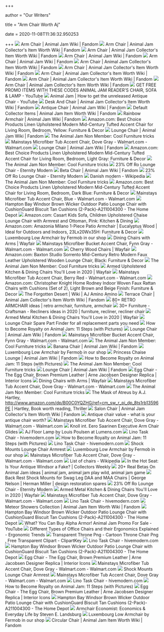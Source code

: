 +++
        
author = "Our Writers"
        
title = "Arm Chair Worth Aj"
        
date = 2020-11-08T11:36:32.950253
        
+++
[ ![](https://static.wikia.nocookie.net/animaljam/images/d/d4/Arm_1.png/revision/latest/top-crop/width/360/height/450?cb=20140125164710)](https://static.wikia.nocookie.net/animaljam/images/d/d4/Arm_1.png/revision/latest/top-crop/width/360/height/450?cb=20140125164710) Arm Chair | Animal Jam Wiki | Fandom
[ ![](https://static.wikia.nocookie.net/animal-jam-collectors-item-worth/images/d/d5/Arm_3.png/revision/latest/scale-to-width-down/340?cb=20200617131756)](https://static.wikia.nocookie.net/animal-jam-collectors-item-worth/images/d/d5/Arm_3.png/revision/latest/scale-to-width-down/340?cb=20200617131756) Arm Chair | Animal Jam Collector's Item Worth Wiki | Fandom
[ ![](https://static.wikia.nocookie.net/animal-jam-collectors-item-worth/images/5/57/Arm_5.png/revision/latest/scale-to-width-down/340?cb=20200617132020)](https://static.wikia.nocookie.net/animal-jam-collectors-item-worth/images/5/57/Arm_5.png/revision/latest/scale-to-width-down/340?cb=20200617132020) Arm Chair | Animal Jam Collector's Item Worth Wiki | Fandom
[ ![](https://static.wikia.nocookie.net/animaljam/images/4/4e/Arm_7.png/revision/latest/top-crop/width/300/height/300?cb=20140125164752)](https://static.wikia.nocookie.net/animaljam/images/4/4e/Arm_7.png/revision/latest/top-crop/width/300/height/300?cb=20140125164752) Arm Chair | Animal Jam Wiki | Fandom
[ ![](https://static.wikia.nocookie.net/animaljam/images/c/c3/Arm_8.png/revision/latest/top-crop/width/300/height/300?cb=20140125164801)](https://static.wikia.nocookie.net/animaljam/images/c/c3/Arm_8.png/revision/latest/top-crop/width/300/height/300?cb=20140125164801) Arm Chair | Animal Jam Wiki | Fandom
[ ![](https://static.wikia.nocookie.net/animal-jam-collectors-item-worth/images/d/d7/Arm_10.png/revision/latest/scale-to-width-down/340?cb=20200617131724)](https://static.wikia.nocookie.net/animal-jam-collectors-item-worth/images/d/d7/Arm_10.png/revision/latest/scale-to-width-down/340?cb=20200617131724) Arm Chair | Animal Jam Collector's Item Worth Wiki | Fandom
[ ![](https://static.wikia.nocookie.net/animal-jam-collectors-item-worth/images/5/54/Arm_4.png/revision/latest/scale-to-width-down/340?cb=20200617131420)](https://static.wikia.nocookie.net/animal-jam-collectors-item-worth/images/5/54/Arm_4.png/revision/latest/scale-to-width-down/340?cb=20200617131420) Arm Chair | Animal Jam Collector's Item Worth Wiki | Fandom
[ ![](https://static.wikia.nocookie.net/animal-jam-collectors-item-worth/images/c/ce/Arm_6_%281%29.png/revision/latest/scale-to-width-down/340?cb=20200617132217)](https://static.wikia.nocookie.net/animal-jam-collectors-item-worth/images/c/ce/Arm_6_%281%29.png/revision/latest/scale-to-width-down/340?cb=20200617132217) Arm Chair | Animal Jam Collector's Item Worth Wiki | Fandom
[ ![](https://static.wikia.nocookie.net/animal-jam-collectors-item-worth/images/1/18/Arm_9.png/revision/latest/scale-to-width-down/340?cb=20200617131449)](https://static.wikia.nocookie.net/animal-jam-collectors-item-worth/images/1/18/Arm_9.png/revision/latest/scale-to-width-down/340?cb=20200617131449) Arm Chair | Animal Jam Collector's Item Worth Wiki | Fandom
[ ![](https://static.wikia.nocookie.net/animal-jam-collectors-item-worth/images/1/1e/Arm_2.png/revision/latest/scale-to-width-down/340?cb=20200617131508)](https://static.wikia.nocookie.net/animal-jam-collectors-item-worth/images/1/1e/Arm_2.png/revision/latest/scale-to-width-down/340?cb=20200617131508) Arm Chair | Animal Jam Collector's Item Worth Wiki | Fandom
[ ![](https://i.ytimg.com/vi/vtNoLn5mc2Q/maxresdefault.jpg)](https://i.ytimg.com/vi/vtNoLn5mc2Q/maxresdefault.jpg) GET FREE PROMO ITEMS WITH THESE CODES ANIMAL JAM READER'S CHAIR, SOFA &  LAMP - YouTube
[ ![](https://i.ytimg.com/vi/dRVQo0nwcDE/maxresdefault.jpg)](https://i.ytimg.com/vi/dRVQo0nwcDE/maxresdefault.jpg) Animal Jam | How to get the unreleased Antique Chair - YouTube
[ ![](https://static.wikia.nocookie.net/animal-jam-collectors-item-worth/images/0/00/Brown_Desk_and_Chair.png/revision/latest/scale-to-width-down/340?cb=20200718220830)](https://static.wikia.nocookie.net/animal-jam-collectors-item-worth/images/0/00/Brown_Desk_and_Chair.png/revision/latest/scale-to-width-down/340?cb=20200718220830) Desk And Chair | Animal Jam Collector's Item Worth Wiki | Fandom
[ ![](https://static.wikia.nocookie.net/animaljam/images/0/0f/Antique_chair_1.png/revision/latest/top-crop/width/360/height/450?cb=20170622190018)](https://static.wikia.nocookie.net/animaljam/images/0/0f/Antique_chair_1.png/revision/latest/top-crop/width/360/height/450?cb=20170622190018) Antique Chair | Animal Jam Wiki | Fandom
[ ![](https://static.wikia.nocookie.net/aj-item-worth/images/e/e4/Blue_Tea_Cup.PNG/revision/latest?cb=20170811210932)](https://static.wikia.nocookie.net/aj-item-worth/images/e/e4/Blue_Tea_Cup.PNG/revision/latest?cb=20170811210932) Default Collector Items | Animal Jam Item Worth Wiki | Fandom
[ ![](https://static.wikia.nocookie.net/animaljam/images/3/37/Rainbowarmchair.PNG/revision/latest/smart/width/200/height/200?cb=20180125010334)](https://static.wikia.nocookie.net/animaljam/images/3/37/Rainbowarmchair.PNG/revision/latest/smart/width/200/height/200?cb=20180125010334) Rainbow Armchair | Animal Jam Wiki | Fandom
[ ![](https://images-na.ssl-images-amazon.com/images/I/91M3Rw-WKKL._AC_SL1500_.jpg)](https://images-na.ssl-images-amazon.com/images/I/91M3Rw-WKKL._AC_SL1500_.jpg) Amazon.com: Best Choice Products Linen Upholstered Modern Mid-Century  Tufted Accent Chair for Living Room, Bedroom, Yellow: Furniture & Decor
[ ![](https://static.wikia.nocookie.net/animaljam/images/0/08/LoungeChair7.PNG/revision/latest/top-crop/width/220/height/220?cb=20160502100728)](https://static.wikia.nocookie.net/animaljam/images/0/08/LoungeChair7.PNG/revision/latest/top-crop/width/220/height/220?cb=20160502100728) Lounge Chair | Animal Jam Wiki | Fandom
[ ![](http://1.bp.blogspot.com/-NAaJcEHNxwY/U2b6wkLWS4I/AAAAAAAABFo/wJLEeYtnD6U/s400/title1.JPG)](http://1.bp.blogspot.com/-NAaJcEHNxwY/U2b6wkLWS4I/AAAAAAAABFo/wJLEeYtnD6U/s400/title1.JPG) The Animal Jam Non Member: Cool Furniture tricks
[ ![](https://i5.walmartimages.com/asr/de264b6e-0287-40d6-a087-a8d53a378d92_2.0645ddfad344b036218173ecef1ab5ef.jpeg)](https://i5.walmartimages.com/asr/de264b6e-0287-40d6-a087-a8d53a378d92_2.0645ddfad344b036218173ecef1ab5ef.jpeg) Mainstays Microfiber Tub Accent Chair, Dove Gray - Walmart.com - Walmart.com
[ ![](https://static.wikia.nocookie.net/animaljam/images/f/f2/Lounge-Chair_Orange.png/revision/latest?cb=20150528172326)](https://static.wikia.nocookie.net/animaljam/images/f/f2/Lounge-Chair_Orange.png/revision/latest?cb=20150528172326) Lounge Chair | Animal Jam Wiki | Fandom
[ ![](https://images-na.ssl-images-amazon.com/images/I/91KZnda6X7L._AC_SL1500_.jpg)](https://images-na.ssl-images-amazon.com/images/I/91KZnda6X7L._AC_SL1500_.jpg) Amazon.com: Best Choice Products Linen Upholstered Modern Mid-Century  Tufted Accent Chair for Living Room, Bedroom, Light Gray: Furniture & Decor
[ ![](http://2.bp.blogspot.com/-qy_YqVpSdxg/UeAf2wE0a1I/AAAAAAAAAig/VYof8RNYyWg/s1600/cafe1.PNG)](http://2.bp.blogspot.com/-qy_YqVpSdxg/UeAf2wE0a1I/AAAAAAAAAig/VYof8RNYyWg/s1600/cafe1.PNG) The Animal Jam Non Member: Cool Furniture tricks
[ ![](https://cdn.shopify.com/s/files/1/2262/0555/products/rolounge-chair-high-back-2_226a742d-47fb-4815-b3c3-9d9ba7d7c429_2000x.jpg?v=1569268962)](https://cdn.shopify.com/s/files/1/2262/0555/products/rolounge-chair-high-back-2_226a742d-47fb-4815-b3c3-9d9ba7d7c429_2000x.jpg?v=1569268962) 23% Off Ro Lounge Chair - Eternity Modern
[ ![](https://static.wikia.nocookie.net/animaljam/images/b/bc/Beta_chair.png/revision/latest?cb=20170713213542)](https://static.wikia.nocookie.net/animaljam/images/b/bc/Beta_chair.png/revision/latest?cb=20170713213542) Beta Chair | Animal Jam Wiki | Fandom
[ ![](https://cdn.shopify.com/s/files/1/2262/0555/products/rolounge-chair-high-back-1_8783c43b-595e-492f-bde6-150c6b11399a_1600x.jpg?v=1571709764)](https://cdn.shopify.com/s/files/1/2262/0555/products/rolounge-chair-high-back-1_8783c43b-595e-492f-bde6-150c6b11399a_1600x.jpg?v=1571709764) 23% Off Ro Lounge Chair - Eternity Modern
[ ![](https://upload.wikimedia.org/wikipedia/commons/e/e5/Design_Museum_Copenhagen_2011_Danish_modern_chairs.jpg)](https://upload.wikimedia.org/wikipedia/commons/e/e5/Design_Museum_Copenhagen_2011_Danish_modern_chairs.jpg) Danish modern - Wikipedia
[ ![](http://2.bp.blogspot.com/-rtmxriKusEE/UTJuq1rilHI/AAAAAAAAAFM/kfFSr5vEbjI/s1600/ice+couch.PNG)](http://2.bp.blogspot.com/-rtmxriKusEE/UTJuq1rilHI/AAAAAAAAAFM/kfFSr5vEbjI/s1600/ice+couch.PNG) The Animal Jam Non Member: Cool Furniture tricks
[ ![](https://images-na.ssl-images-amazon.com/images/I/911MgSt2rLL._AC_SL1500_.jpg)](https://images-na.ssl-images-amazon.com/images/I/911MgSt2rLL._AC_SL1500_.jpg) Amazon.com: Best Choice Products Linen Upholstered Modern Mid-Century  Tufted Accent Chair for Living Room, Bedroom, Dark Blue: Furniture & Decor
[ ![](https://i5.walmartimages.com/asr/717a1caf-2b00-45a3-9c90-1c7da02992e2_2.1558dcf0e78e2d8362ba25d24f8bddd6.jpeg)](https://i5.walmartimages.com/asr/717a1caf-2b00-45a3-9c90-1c7da02992e2_2.1558dcf0e78e2d8362ba25d24f8bddd6.jpeg) Mainstays Microfiber Tub Accent Chair, Blue - Walmart.com - Walmart.com
[ ![](https://images.homedepot-static.com/productImages/f5273cd0-8795-4721-8a3b-70855e2fb7b8/svn/hampton-bay-outdoor-lounge-chairs-a211004300-64_1000.jpg)](https://images.homedepot-static.com/productImages/f5273cd0-8795-4721-8a3b-70855e2fb7b8/svn/hampton-bay-outdoor-lounge-chairs-a211004300-64_1000.jpg) Hampton Bay Windsor Brown Wicker Outdoor Patio Lounge Chair with  CushionGuard Biscuit Tan Cushions (2-Pack)-A211004300 - The Home Depot
[ ![](https://images-na.ssl-images-amazon.com/images/I/51TlRFAgSYL._AC_SL1200_.jpg)](https://images-na.ssl-images-amazon.com/images/I/51TlRFAgSYL._AC_SL1200_.jpg) Amazon.com: Casart Kids Sofa, Children Upholstered Chaise Lounge Chair with  Armrest and Ottoman, Pink: Kitchen & Dining
[ ![](https://m.media-amazon.com/images/I/81JqtCQ4UQL._AC_SS350_.jpg)](https://m.media-amazon.com/images/I/81JqtCQ4UQL._AC_SS350_.jpg) Amazon.com: Amazonia Milano 1-Piece Patio Armchair | Eucalyptus Wood |  Ideal for Outdoors and Indoors, 23Lx20Wx35H: Furniture & Decor
[ ![](https://cdn.connox.com/m/100030/141041/media/fermob/Luxembourg-tiefer-Sessel/Fermob-Luxembourg-Tiefer-Sessel-zedergruen-frei.jpg)](https://cdn.connox.com/m/100030/141041/media/fermob/Luxembourg-tiefer-Sessel/Fermob-Luxembourg-Tiefer-Sessel-zedergruen-frei.jpg) Luxembourg Low Armchair by Fermob in our shop
[ ![](https://secure.img1-fg.wfcdn.com/im/95150975/compr-r85/1263/126368928/default.jpg)](https://secure.img1-fg.wfcdn.com/im/95150975/compr-r85/1263/126368928/default.jpg) Dining Chairs with Arms | Wayfair
[ ![](https://i5.walmartimages.com/asr/1d845121-8ea8-41b9-984c-0086c7c8175e_2.f9b17aba25fbb3ae0e90e34262c1903a.jpeg?odnWidth=612&odnHeight=612&odnBg=ffffff)](https://i5.walmartimages.com/asr/1d845121-8ea8-41b9-984c-0086c7c8175e_2.f9b17aba25fbb3ae0e90e34262c1903a.jpeg?odnWidth=612&odnHeight=612&odnBg=ffffff) Mainstays Microfiber Bucket Accent Chair, Fynn Gray - Walmart.com -  Walmart.com
[ ![](https://secure.img1-fg.wfcdn.com/im/17160842/resize-h600-w600%5Ecompr-r85/1088/108858179/Mcbride+Vinyl+Upholstered+Solid+Wood+Arm+Chair.jpg)](https://secure.img1-fg.wfcdn.com/im/17160842/resize-h600-w600%5Ecompr-r85/1088/108858179/Mcbride+Vinyl+Upholstered+Solid+Wood+Arm+Chair.jpg) Cherry Wood Chairs | Wayfair
[ ![](https://m.media-amazon.com/images/I/71sE2qrdPsL._AC_SS350_.jpg)](https://m.media-amazon.com/images/I/71sE2qrdPsL._AC_SS350_.jpg) Amazon.com: Baxton Studio Sorrento Mid-Century Retro Modern Faux Leather  Upholstered Wooden Lounge Chair, Black: Furniture & Decor
[ ![](x-raw-image:///d779ef7580fdd88a7d7af3c7c297967aa373aebf62832babc8d9faa1c8bb605e)](x-raw-image:///d779ef7580fdd88a7d7af3c7c297967aa373aebf62832babc8d9faa1c8bb605e) The Animal Jam Non Member: Cool Furniture tricks
[ ![](https://secure.img1-fg.wfcdn.com/im/85310921/compr-r85/1268/126833172/default.jpg)](https://secure.img1-fg.wfcdn.com/im/85310921/compr-r85/1268/126833172/default.jpg) Armed Upholstered Kitchen & Dining Chairs You'll Love in 2020 | Wayfair
[ ![](https://i5.walmartimages.com/asr/00c0fc58-ec9e-4d51-ae9b-66821409c5b1_2.034c8e87061ae3b4b2420929d00d50a6.jpeg?odnWidth=612&odnHeight=612&odnBg=ffffff)](https://i5.walmartimages.com/asr/00c0fc58-ec9e-4d51-ae9b-66821409c5b1_2.034c8e87061ae3b4b2420929d00d50a6.jpeg?odnWidth=612&odnHeight=612&odnBg=ffffff) Mainstays Microfiber Tub Accent Chair, Berry Red - Walmart.com - Walmart.com
[ ![](https://m.media-amazon.com/images/I/81AJ7tfgaIL._AC_UL400_.jpg)](https://m.media-amazon.com/images/I/81AJ7tfgaIL._AC_UL400_.jpg) Amazon.com: Christopher Knight Home Rodney Indoor Woven Faux Rattan Chairs  with Cushions (Set of 2), Light Brown and Beige Finish: Furniture & Decor
[ ![](http://pm1.narvii.com/6430/aa9e26a7e3ddb758712cfb496a1e130de04a26fe_00.jpg)](http://pm1.narvii.com/6430/aa9e26a7e3ddb758712cfb496a1e130de04a26fe_00.jpg) The Forgotten Desert | Wiki | AJ Amino Amino
[ ![](https://static.wikia.nocookie.net/animal-jam-collectors-item-worth/images/4/43/Orange.png/revision/latest/scale-to-width-down/340?cb=20200617120320)](https://static.wikia.nocookie.net/animal-jam-collectors-item-worth/images/4/43/Orange.png/revision/latest/scale-to-width-down/340?cb=20200617120320) Terrace Chair | Animal Jam Collector's Item Worth Wiki | Fandom
[ ![](https://i.pinimg.com/236x/f5/7c/13/f57c13f850a02bc9708bf7ef2494d312--furniture-chairs-dining-chairs.jpg)](https://i.pinimg.com/236x/f5/7c/13/f57c13f850a02bc9708bf7ef2494d312--furniture-chairs-dining-chairs.jpg) 80+ RETRO ARMCHAIR ideas | retro armchair, furniture, armchair
[ ![](https://i.pinimg.com/236x/10/d3/49/10d349234b04f9972b4b6efb60f17c0f.jpg)](https://i.pinimg.com/236x/10/d3/49/10d349234b04f9972b4b6efb60f17c0f.jpg) 30+ Furniture - Craftsman - Recliners ideas in 2020 | furniture, recliner,  recliner chair
[ ![](https://secure.img1-fg.wfcdn.com/im/50776358/resize-h310-w310%5Ecompr-r85/1196/119663913/metal-arm-chair-set-of-2.jpg)](https://secure.img1-fg.wfcdn.com/im/50776358/resize-h310-w310%5Ecompr-r85/1196/119663913/metal-arm-chair-set-of-2.jpg) Armed Metal Kitchen & Dining Chairs You'll Love in 2020 | Wayfair
[ ![](http://www.design-restoration-spares.com/wp-content/uploads/2014/03/lounge-chair-spare-part-identify-1.jpg)](http://www.design-restoration-spares.com/wp-content/uploads/2014/03/lounge-chair-spare-part-identify-1.jpg) Lounge Chair Spare Part Finder for all replacement parts you need
[ ![](https://www.wikihow.com/images/thumb/4/40/Become-Royalty-on-Animal-Jam-Step-2-Version-2.jpg/v4-460px-Become-Royalty-on-Animal-Jam-Step-2-Version-2.jpg.webp)](https://www.wikihow.com/images/thumb/4/40/Become-Royalty-on-Animal-Jam-Step-2-Version-2.jpg/v4-460px-Become-Royalty-on-Animal-Jam-Step-2-Version-2.jpg.webp) How to Become Royalty on Animal Jam: 11 Steps (with Pictures)
[ ![](https://static.wikia.nocookie.net/animaljam/images/f/f2/Lounge-Chair_Orange.png/revision/latest/top-crop/width/360/height/450?cb=20150528172326)](https://static.wikia.nocookie.net/animaljam/images/f/f2/Lounge-Chair_Orange.png/revision/latest/top-crop/width/360/height/450?cb=20150528172326) Lounge Chair | Animal Jam Wiki | Fandom
[ ![](https://i5.walmartimages.com/asr/94ec2572-6a93-46cc-b1f4-9fa542fe0cdd_2.70774d3d2e2c119301c7a5e59372dc46.jpeg)](https://i5.walmartimages.com/asr/94ec2572-6a93-46cc-b1f4-9fa542fe0cdd_2.70774d3d2e2c119301c7a5e59372dc46.jpeg) Mainstays Microfiber Bucket Accent Chair, Fynn Gray - Walmart.com -  Walmart.com
[ ![](http://4.bp.blogspot.com/-jvljy2JkJTY/UcYnnMGayWI/AAAAAAAAAfA/O2tzzC_hPi0/s320/cafe.PNG)](http://4.bp.blogspot.com/-jvljy2JkJTY/UcYnnMGayWI/AAAAAAAAAfA/O2tzzC_hPi0/s320/cafe.PNG) The Animal Jam Non Member: Cool Furniture tricks
[ ![](https://static.wikia.nocookie.net/animaljam/images/d/d9/Monkeys-Only-Shop_Banana-Chair.png/revision/latest?cb=20160822190847)](https://static.wikia.nocookie.net/animaljam/images/d/d9/Monkeys-Only-Shop_Banana-Chair.png/revision/latest?cb=20160822190847) Banana Chair | Animal Jam Wiki | Fandom
[ ![](https://cdn.connox.com/m/100030/186180/media/fermob/Luxembourg-Kopfstuetze-fuer-Sessel/Fermob-Luxembourg-kopfstuetze-mohnrot-frei.jpg)](https://cdn.connox.com/m/100030/186180/media/fermob/Luxembourg-Kopfstuetze-fuer-Sessel/Fermob-Luxembourg-kopfstuetze-mohnrot-frei.jpg) Luxembourg Low Armchair by Fermob in our shop
[ ![](https://static.wikia.nocookie.net/animaljam/images/9/94/Princess_Chaise_Lounge2.png/revision/latest?cb=20160611023000)](https://static.wikia.nocookie.net/animaljam/images/9/94/Princess_Chaise_Lounge2.png/revision/latest?cb=20160611023000) Princess Chaise Lounge | Animal Jam Wiki | Fandom
[ ![](https://www.wikihow.com/images/8/82/Become-Royalty-on-Animal-Jam-Step-11-Version-2.jpg)](https://www.wikihow.com/images/8/82/Become-Royalty-on-Animal-Jam-Step-11-Version-2.jpg) How to Become Royalty on Animal Jam: 11 Steps (with Pictures)
[ ![](x-raw-image:///e12d3a04f68e0e9c36923dcb4e63dade31987029485a62f7f938a04f2dafba02)](x-raw-image:///e12d3a04f68e0e9c36923dcb4e63dade31987029485a62f7f938a04f2dafba02) The Animal Jam Non Member: Cool Furniture tricks
[ ![](https://static.wikia.nocookie.net/animaljam/images/9/96/LoungeChair3.PNG/revision/latest/top-crop/width/300/height/300?cb=20160502100657)](https://static.wikia.nocookie.net/animaljam/images/9/96/LoungeChair3.PNG/revision/latest/top-crop/width/300/height/300?cb=20160502100657) Lounge Chair | Animal Jam Wiki | Fandom
[ ![](https://cdn.shopify.com/s/files/1/2589/1828/products/rollover_1080_large.jpg?v=1575044359)](https://cdn.shopify.com/s/files/1/2589/1828/products/rollover_1080_large.jpg?v=1575044359) Egg Chair - The Egg Chair, Brown Premium Leather | Arne Jacobsen Designer  Replica | Interior Icons
[ ![](https://secure.img1-fg.wfcdn.com/im/18311946/resize-h310-w310%5Ecompr-r85/9124/91248898/caviness-solid-wood-arm-chair-set-of-2.jpg)](https://secure.img1-fg.wfcdn.com/im/18311946/resize-h310-w310%5Ecompr-r85/9124/91248898/caviness-solid-wood-arm-chair-set-of-2.jpg) Dining Chairs with Arms | Wayfair
[ ![](https://i5.walmartimages.com/dfw/6e29e393-e52a/k2-_31945941-98f3-4df4-8f14-d5751a65b5f8.v1.jpg)](https://i5.walmartimages.com/dfw/6e29e393-e52a/k2-_31945941-98f3-4df4-8f14-d5751a65b5f8.v1.jpg) Mainstays Microfiber Tub Accent Chair, Dove Gray - Walmart.com - Walmart.com
[ ![](http://1.bp.blogspot.com/-Bb-ulamAATc/UgpftLuU6wI/AAAAAAAAAoY/JnenVU3Rg_8/s1600/den.JPG)](http://1.bp.blogspot.com/-Bb-ulamAATc/UgpftLuU6wI/AAAAAAAAAoY/JnenVU3Rg_8/s1600/den.JPG) The Animal Jam Non Member: Cool Furniture tricks
[ ![](https://i.pinimg.com/originals/95/45/89/9545895016f29e2ad7376a72b830295b.jpg)](https://i.pinimg.com/originals/95/45/89/9545895016f29e2ad7376a72b830295b.jpg) The Mask of Atreus by A.J. Hartley,  http://www.amazon.com/dp/B00C0YQZHG/ref=cm_sw_r_pi_dp_8ts1rb13596PE |  Hartley, Book worth reading, Thriller
[ ![](https://static.wikia.nocookie.net/animal-jam-collectors-item-worth/images/6/66/Blue_Salon_Chair.jpg/revision/latest?cb=20200718231547)](https://static.wikia.nocookie.net/animal-jam-collectors-item-worth/images/6/66/Blue_Salon_Chair.jpg/revision/latest?cb=20200718231547) Salon Chair | Animal Jam Collector's Item Worth Wiki | Fandom
[ ![](https://i.imgur.com/56hvxEr.jpg)](https://i.imgur.com/56hvxEr.jpg) Antique chair value - what is your antique chair worth?
[ ![](https://i5.walmartimages.com/asr/9737cabf-b917-4bdb-b6dc-4cf0f2ec1601_1.509546c313dd3a9e6a0434705744b81f.jpeg?odnWidth=282&odnHeight=282&odnBg=ffffff)](https://i5.walmartimages.com/asr/9737cabf-b917-4bdb-b6dc-4cf0f2ec1601_1.509546c313dd3a9e6a0434705744b81f.jpeg?odnWidth=282&odnHeight=282&odnBg=ffffff) Mainstays Microfiber Tub Accent Chair, Dove Gray - Walmart.com - Walmart.com
[ ![](https://www.design-restoration-spares.com/wp-content/uploads/2015/04/knoll-saarinen-executive-arm-chair-glides-2.jpg)](https://www.design-restoration-spares.com/wp-content/uploads/2015/04/knoll-saarinen-executive-arm-chair-glides-2.jpg) Knoll int. Eero Saarinen Executive Arm Chair Glides
[ ![](https://images.lumens.com/is/image/Lumens/uu528560_alt10?$Lumens.com-600$)](https://images.lumens.com/is/image/Lumens/uu528560_alt10?$Lumens.com-600$) AJ Floor Lamp by Louis Poulsen at Lumens.com
[ ![](https://hivemodern.com/public_resources/full/lino-task-chair-sam-hecht-kim-colin-herman-miller-1.jpg)](https://hivemodern.com/public_resources/full/lino-task-chair-sam-hecht-kim-colin-herman-miller-1.jpg) Lino Task Chair - hivemodern.com
[ ![](https://www.wikihow.com/images/thumb/9/9c/Become-Royalty-on-Animal-Jam-Step-3-Version-2.jpg/v4-460px-Become-Royalty-on-Animal-Jam-Step-3-Version-2.jpg.webp)](https://www.wikihow.com/images/thumb/9/9c/Become-Royalty-on-Animal-Jam-Step-3-Version-2.jpg/v4-460px-Become-Royalty-on-Animal-Jam-Step-3-Version-2.jpg.webp) How to Become Royalty on Animal Jam: 11 Steps (with Pictures)
[ ![](https://hivemodern.com/public_resources/full/lino-task-chair-sam-hecht-kim-colin-herman-miller-6.jpg)](https://hivemodern.com/public_resources/full/lino-task-chair-sam-hecht-kim-colin-herman-miller-6.jpg) Lino Task Chair - hivemodern.com
[ ![](https://www.design-restoration-spares.com/wp-content/uploads/2012/01/lounge-chair-spare-shock-mount-identify.jpeg)](https://www.design-restoration-spares.com/wp-content/uploads/2012/01/lounge-chair-spare-shock-mount-identify.jpeg) Shock Mounts Lounge Chair Armrest
[ ![](https://cdn.connox.com/m/100035/141043/media/fermob/Luxembourg-tiefer-Sessel/LUXEMBOURG-Stephane-Rambaud-1200x1200.jpg)](https://cdn.connox.com/m/100035/141043/media/fermob/Luxembourg-tiefer-Sessel/LUXEMBOURG-Stephane-Rambaud-1200x1200.jpg) Luxembourg Low Armchair by Fermob in our shop
[ ![](https://i5.walmartimages.com/asr/f5f9aa58-28a7-43eb-a741-d50489d5f1e5_1.1f61dfc87c1d227c7fcfded60a66f6cd.jpeg?odnWidth=282&odnHeight=282&odnBg=ffffff)](https://i5.walmartimages.com/asr/f5f9aa58-28a7-43eb-a741-d50489d5f1e5_1.1f61dfc87c1d227c7fcfded60a66f6cd.jpeg?odnWidth=282&odnHeight=282&odnBg=ffffff) Mainstays Microfiber Tub Accent Chair, Dove Gray - Walmart.com - Walmart.com
[ ![](https://upload.wikimedia.org/wikipedia/commons/thumb/c/c9/Adirondack_chair_25.jpg/220px-Adirondack_chair_25.jpg)](https://upload.wikimedia.org/wikipedia/commons/thumb/c/c9/Adirondack_chair_25.jpg/220px-Adirondack_chair_25.jpg) List of chairs - Wikipedia
[ ![](https://d3h6k4kfl8m9p0.cloudfront.net/uploads/2013/04/windsor.jpg)](https://d3h6k4kfl8m9p0.cloudfront.net/uploads/2013/04/windsor.jpg) In the Hot Seat: Is Your Antique Windsor a Fake? | Collectors Weekly
[ ![](https://i.pinimg.com/236x/38/39/2d/38392d5ed63d707009d12847d94588c6--animal-jam-funny-animal.jpg)](https://i.pinimg.com/236x/38/39/2d/38392d5ed63d707009d12847d94588c6--animal-jam-funny-animal.jpg) 20+ Real Betas On Animal Jam ideas | animal jam, animal jam play wild, animal  jam game
[ ![](https://www.design-restoration-spares.com/wp-content/uploads/2019/04/nelson-daa-maa-1.jpg)](https://www.design-restoration-spares.com/wp-content/uploads/2019/04/nelson-daa-maa-1.jpg) Back Rest Shock Mounts for Swag Leg DAA and MAA Chairs | George Nelson |  Herman Miller | design restoration spares
[ ![](https://images.loox.io/uploads/2020/2/14/NkoErmkQd.jpg)](https://images.loox.io/uploads/2020/2/14/NkoErmkQd.jpg) 23% Off Ro Lounge Chair - Eternity Modern
[ ![](https://secure.img1-fg.wfcdn.com/im/99584864/resize-h310-w310%5Ecompr-r85/1000/100050919/ellery-upholstered-arm-chair.jpg)](https://secure.img1-fg.wfcdn.com/im/99584864/resize-h310-w310%5Ecompr-r85/1000/100050919/ellery-upholstered-arm-chair.jpg) Armed Metal Kitchen & Dining Chairs You'll Love in 2020 | Wayfair
[ ![](https://i5.walmartimages.com/asr/c85d995b-da11-4cc9-8a9c-08fc6e583e54_1.43fe0e6bd417d2929ed512c35005898a.jpeg?odnWidth=282&odnHeight=282&odnBg=ffffff)](https://i5.walmartimages.com/asr/c85d995b-da11-4cc9-8a9c-08fc6e583e54_1.43fe0e6bd417d2929ed512c35005898a.jpeg?odnWidth=282&odnHeight=282&odnBg=ffffff) Mainstays Microfiber Tub Accent Chair, Dove Gray - Walmart.com - Walmart.com
[ ![](https://hivemodern.com/public_resources/full/lino-task-chair-sam-hecht-kim-colin-herman-miller-5.jpg)](https://hivemodern.com/public_resources/full/lino-task-chair-sam-hecht-kim-colin-herman-miller-5.jpg) Lino Task Chair - hivemodern.com
[ ![](https://static.wikia.nocookie.net/aj-item-worth/images/1/1c/Green_table.png/revision/latest?cb=20180628163130)](https://static.wikia.nocookie.net/aj-item-worth/images/1/1c/Green_table.png/revision/latest?cb=20180628163130) Meteor Showers Collection | Animal Jam Item Worth Wiki | Fandom
[ ![](https://images.homedepot-static.com/productImages/564bc9da-0b2b-4abf-a3ba-0a191350baa6/svn/hampton-bay-outdoor-lounge-chairs-a211004300-e1_600.jpg)](https://images.homedepot-static.com/productImages/564bc9da-0b2b-4abf-a3ba-0a191350baa6/svn/hampton-bay-outdoor-lounge-chairs-a211004300-e1_600.jpg) Hampton Bay Windsor Brown Wicker Outdoor Patio Lounge Chair with  CushionGuard Biscuit Tan Cushions (2-Pack)-A211004300 - The Home Depot
[ ![](https://i.ytimg.com/vi/BnR6SfMnvoY/hqdefault.jpg)](https://i.ytimg.com/vi/BnR6SfMnvoY/hqdefault.jpg) What? You Can Buy Alpha Armor! Animal Jam Promo For Sale - YouTube
[ ![](http://ergonomictrends.com/wp-content/uploads/2019/03/types-of-office-chairs.jpg)](http://ergonomictrends.com/wp-content/uploads/2019/03/types-of-office-chairs.jpg) Different Types of Office Chairs and their Ergonomics Explained - Ergonomic  Trends
[ ![](https://s.clipartkey.com/mpngs/s/168-1681238_animal-jam-item-worth-wiki-sleeper-chair.png)](https://s.clipartkey.com/mpngs/s/168-1681238_animal-jam-item-worth-wiki-sleeper-chair.png) Transparent Throne Png - Cartoon Throne Chair Png , Free Transparent  Clipart - ClipartKey
[ ![](https://hivemodern.com/public_resources/full/lino-task-chair-sam-hecht-kim-colin-herman-miller-15.jpg)](https://hivemodern.com/public_resources/full/lino-task-chair-sam-hecht-kim-colin-herman-miller-15.jpg) Lino Task Chair - hivemodern.com
[ ![](https://contentgrid.homedepot-static.com/hdus/en_US/DTCCOMNEW/fetch/FetchRules/Rich_Content/309124269-309124269windsor-wicker-outdoor-lounge-chair-with-beigeshop-all-furniture-covers-linked--9-2019.jpg)](https://contentgrid.homedepot-static.com/hdus/en_US/DTCCOMNEW/fetch/FetchRules/Rich_Content/309124269-309124269windsor-wicker-outdoor-lounge-chair-with-beigeshop-all-furniture-covers-linked--9-2019.jpg) Hampton Bay Windsor Brown Wicker Outdoor Patio Lounge Chair with  CushionGuard Biscuit Tan Cushions (2-Pack)-A211004300 - The Home Depot
[ ![](https://cdn.shopify.com/s/files/1/2589/1828/products/rollover_1015_large.jpg?v=1572524561)](https://cdn.shopify.com/s/files/1/2589/1828/products/rollover_1015_large.jpg?v=1572524561) Egg Chair - The Egg Chair, Brown Premium Leather | Arne Jacobsen Designer  Replica | Interior Icons
[ ![](https://i5.walmartimages.com/dfw/6e29e393-5940/k2-_d259568a-ba0c-4b9d-98b4-e974925954a1.v1.jpg)](https://i5.walmartimages.com/dfw/6e29e393-5940/k2-_d259568a-ba0c-4b9d-98b4-e974925954a1.v1.jpg) Mainstays Microfiber Tub Accent Chair, Dove Gray - Walmart.com - Walmart.com
[ ![](https://i.ytimg.com/vi/V4D1-SVQWyk/maxresdefault.jpg)](https://i.ytimg.com/vi/V4D1-SVQWyk/maxresdefault.jpg) Shock Mounts Lounge Chair Armrest
[ ![](https://i5.walmartimages.com/asr/ba320b2a-8dc2-4094-819a-52fa196d2284_1.f804a43e8ac07c7f142385c6526c92d5.jpeg?odnWidth=282&odnHeight=282&odnBg=ffffff)](https://i5.walmartimages.com/asr/ba320b2a-8dc2-4094-819a-52fa196d2284_1.f804a43e8ac07c7f142385c6526c92d5.jpeg?odnWidth=282&odnHeight=282&odnBg=ffffff) Mainstays Microfiber Tub Accent Chair, Dove Gray - Walmart.com - Walmart.com
[ ![](https://hivemodern.com/public_resources/full/lino-task-chair-sam-hecht-kim-colin-herman-miller-16.jpg)](https://hivemodern.com/public_resources/full/lino-task-chair-sam-hecht-kim-colin-herman-miller-16.jpg) Lino Task Chair - hivemodern.com
[ ![](https://www.wikihow.com/images/thumb/8/8a/Become-Royalty-on-Animal-Jam-Step-1-Version-2.jpg/v4-460px-Become-Royalty-on-Animal-Jam-Step-1-Version-2.jpg.webp)](https://www.wikihow.com/images/thumb/8/8a/Become-Royalty-on-Animal-Jam-Step-1-Version-2.jpg/v4-460px-Become-Royalty-on-Animal-Jam-Step-1-Version-2.jpg.webp) How to Become Royalty on Animal Jam: 11 Steps (with Pictures)
[ ![](https://cdn.shopify.com/s/files/1/2589/1828/products/1035-1_large.jpg?v=1568816431)](https://cdn.shopify.com/s/files/1/2589/1828/products/1035-1_large.jpg?v=1568816431) Egg Chair - The Egg Chair, Brown Premium Leather | Arne Jacobsen Designer  Replica | Interior Icons
[ ![](https://contentgrid.homedepot-static.com/hdus/en_US/DTCCOMNEW/fetch/FetchRules/Rich_Content/309124269-309124269windsor-wicker-outdoor-lounge-chair-with-beige-cushions-2-pack-dimensions-9-2019.jpg)](https://contentgrid.homedepot-static.com/hdus/en_US/DTCCOMNEW/fetch/FetchRules/Rich_Content/309124269-309124269windsor-wicker-outdoor-lounge-chair-with-beige-cushions-2-pack-dimensions-9-2019.jpg) Hampton Bay Windsor Brown Wicker Outdoor Patio Lounge Chair with  CushionGuard Biscuit Tan Cushions (2-Pack)-A211004300 - The Home Depot
[ ![](https://i.gr-assets.com/images/S/compressed.photo.goodreads.com/books/1348735275i/101446._UY630_SR1200,630_.jpg)](https://i.gr-assets.com/images/S/compressed.photo.goodreads.com/books/1348735275i/101446._UY630_SR1200,630_.jpg) Armchair Economist: Economics & Everyday Life by Steven E. Landsburg
[ ![](https://www.connox.com/m/100131/197269/media/fermob/Luxembourg-Sessel/Fermob-Luxembourg-Sessel-honig.jpg)](https://www.connox.com/m/100131/197269/media/fermob/Luxembourg-Sessel/Fermob-Luxembourg-Sessel-honig.jpg) Luxembourg Low Armchair by Fermob in our shop
[ ![](https://static.wikia.nocookie.net/aj-item-worth/images/a/ad/Shop_Circular-Chair_Grey.png/revision/latest/scale-to-width-down/340?cb=20171204200426)](https://static.wikia.nocookie.net/aj-item-worth/images/a/ad/Shop_Circular-Chair_Grey.png/revision/latest/scale-to-width-down/340?cb=20171204200426) Circular Chair | Animal Jam Item Worth Wiki | Fandom
